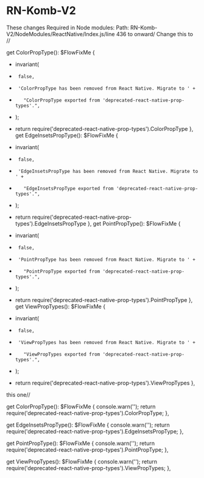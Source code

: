 # RN-Komb-V2
These changes Required in Node modules:
Path:
RN-Komb-V2/NodeModules/ReactNative/Index.js/line 436 to onward/
Change this to //

get ColorPropType(): $FlowFixMe {
-    invariant(
-      false,
-      'ColorPropType has been removed from React Native. Migrate to ' +
-        "ColorPropType exported from 'deprecated-react-native-prop-types'.",
-    );
+    return require('deprecated-react-native-prop-types').ColorPropType
   },
   get EdgeInsetsPropType(): $FlowFixMe {
-    invariant(
-      false,
-      'EdgeInsetsPropType has been removed from React Native. Migrate to ' +
-        "EdgeInsetsPropType exported from 'deprecated-react-native-prop-types'.",
-    );
+    return require('deprecated-react-native-prop-types').EdgeInsetsPropType
   },
   get PointPropType(): $FlowFixMe {
-    invariant(
-      false,
-      'PointPropType has been removed from React Native. Migrate to ' +
-        "PointPropType exported from 'deprecated-react-native-prop-types'.",
-    );
+    return require('deprecated-react-native-prop-types').PointPropType
   },
   get ViewPropTypes(): $FlowFixMe {
-    invariant(
-      false,
-      'ViewPropTypes has been removed from React Native. Migrate to ' +
-        "ViewPropTypes exported from 'deprecated-react-native-prop-types'.",
-    );
+    return require('deprecated-react-native-prop-types').ViewPropTypes
   },
   
   this one//
   
get ColorPropType(): $FlowFixMe {
  console.warn('');
  return require('deprecated-react-native-prop-types').ColorPropType;
},

get EdgeInsetsPropType(): $FlowFixMe {
  console.warn('');
  return require('deprecated-react-native-prop-types').EdgeInsetsPropType;
},

get PointPropType(): $FlowFixMe {
  console.warn('');
  return require('deprecated-react-native-prop-types').PointPropType;
},

get ViewPropTypes(): $FlowFixMe {
  console.warn('');
  return require('deprecated-react-native-prop-types').ViewPropTypes;
},
